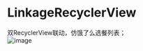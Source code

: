 # LinkageRecyclerView
双RecyclerView联动，仿饿了么选餐列表；<br/>
![image](https://github.com/CuiChenbo/CcMall/blob/master/cimags/gifhome1.gif)<br/> 
